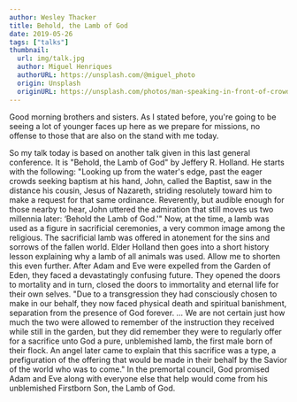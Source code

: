 ```yaml
---
author: Wesley Thacker
title: Behold, the Lamb of God
date: 2019-05-26
tags: ["talks"]
thumbnail:
  url: img/talk.jpg
  author: Miguel Henriques
  authorURL: https://unsplash.com/@miguel_photo
  origin: Unsplash
  originURL: https://unsplash.com/photos/man-speaking-in-front-of-crowd-RfiBK6Y_upQ
---
```


Good morning brothers and sisters. As I stated before, you're going to be seeing a lot of younger faces up here as we prepare for missions, no offense to those that are also on the stand with me today.

So my talk today is based on another talk given in this last general conference. It is "Behold, the Lamb of God" by Jeffery R. Holland. He starts with the following: "Looking up from the water's edge, past the eager crowds seeking baptism at his hand, John, called the Baptist, saw in the distance his cousin, Jesus of Nazareth, striding resolutely toward him to make a request for that same ordinance. Reverently, but audible enough for those nearby to hear, John uttered the admiration that still moves us two millennia later: ‘Behold the Lamb of God.'" Now, at the time, a lamb was used as a figure in sacrificial ceremonies, a very common image among the religious. The sacrificial lamb was offered in atonement for the sins and sorrows of the fallen world. Elder Holland then goes into a short history lesson explaining why a lamb of all animals was used. Allow me to shorten this even further. After Adam and Eve were expelled from the Garden of Eden, they faced a devastatingly confusing future. They opened the doors to mortality and in turn, closed the doors to immortality and eternal life for their own selves. "Due to a transgression they had consciously chosen to make in our behalf, they now faced physical death and spiritual banishment, separation from the presence of God forever. … We are not certain just how much the two were allowed to remember of the instruction they received while still in the garden, but they did remember they were to regularly offer for a sacrifice unto God a pure, unblemished lamb, the first male born of their flock. An angel later came to explain that this sacrifice was a type, a prefiguration of the offering that would be made in their behalf by the Savior of the world who was to come." In the premortal council, God promised Adam and Eve along with everyone else that help would come from his unblemished Firstborn Son, the Lamb of God. 